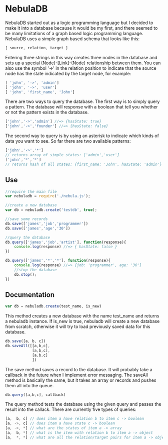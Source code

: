 NebulaDB
======
NebulaDB started out as a logic programming language but I decided to make it into a database because it would be my first, and there seemed to be many limitations of a graph based logic programming language.    
NebulaDB uses a simple graph based schema that looks like this:
```javascript
[ source, relation, target ]
```
Entering three strings in this way creates three nodes in the database and sets up a special (Node)-[Link]-(Node) relationship between them. You can also use the symbol '->' in the relation position to indicate that the source node has the state indicated by the target node, for example:
```javascript
[ 'john', '->', 'admin']
[ 'john', '->', 'user']
[ 'john', 'first_name', 'John']
```
There are two ways to query the database. The first way is to simply query a pattern. The database will response with a boolean that tell you whether or not the pattern exists in the database.
```javascript
['john','->','admin'] //=> {hasState: true}
['john','->','founder'] //=> {hasState: false}
```
The second way to query is by using an asterisk to indicate which kinds of data you want to see. So far there are two available patterns:
```javascript
['john','->','*'] 
// returns array of simple states: ['admin','user']
['john','*','*']  
// returns hash of all states: {first_name: 'John', hasState: 'admin'}
```
Use
---
```javascript
//require the main file
var nebuladb = require('./nebula.js');

//create a new database
var db = nebuladb.create('testdb', true);

//save some records
db.save(['james','job','programmer'])
db.save(['james','age','30'])

//query the database
db.query(['james','job','artist'], function(response){
	console.log(response) //=> { hasState: false }
})

db.query(['james','*','*'], function(response){
	console.log(response) //=> {job: 'programmer', age: '30'}
	//stop the database
	db.stop();
})
```
Documentation
-------------
```javascript
var db = nebuladb.create(test_name, is_new)
```
This method creates a new database with the name test_name and returns a nebuladb instance. If is_new is true, nebuladb will create a new database from scratch, otherwise it will try to load previously saved data for this database.
```javascript
db.save([a, b, c])
db.saveAll([[a,b,c],
			[a,b,c],
			[a,b,c]
			])
```
The save method saves a record to the database. It will probably take a callback in the future when I implement error messaging. The saveAll method is basically the same, but it takes an array or records and pushes them all into the queue.
```javascript
db.query([a,b,c], callback)
``` 
The query method tests the database using the given query and passes the result into the callack. There are currently five types of queries:
```javascript
[a,  b, c] // does item a have relation b to item c -> boolean
[a, ->, c] // does item a have state c -> boolean
[a, ->, *] // what are the states of item a -> array
[a,  b, *] // what is the item with relation b to item a -> object
[a,  *, *] // what are all the relation/target pairs for item a -> object
```